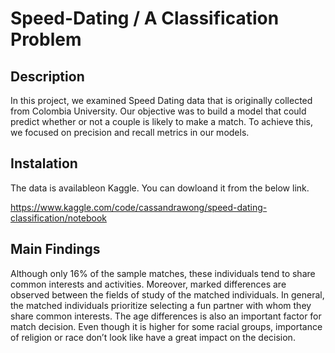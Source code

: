 # Speed-Dating / A Classification Problem

## Description

In this project, we examined Speed Dating data that is originally collected from Colombia University. 
Our objective was to build a model that could predict whether or not a couple is likely to make a match. 
To achieve this, we focused on precision and recall metrics in our models.


## Instalation

The data is availableon Kaggle. You can dowloand it from the below link.

https://www.kaggle.com/code/cassandrawong/speed-dating-classification/notebook

## Main Findings

Although only 16% of the sample matches, these individuals tend to share common interests and activities. 
Moreover, marked differences are observed between the fields of study of the matched individuals. 
In general, the matched individuals prioritize selecting a fun partner with whom they share common interests.
The age differences is also an important factor for match decision. 
Even though it is higher for some racial groups, importance of religion or race don’t look like have a great impact on the decision.
